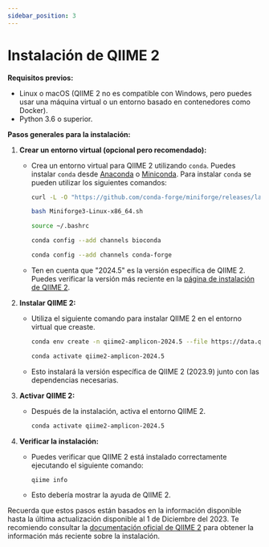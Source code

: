 ```yaml
---
sidebar_position: 3
---
```


# Instalación de QIIME 2

**Requisitos previos:**
- Linux o macOS (QIIME 2 no es compatible con Windows, pero puedes usar una máquina virtual o un entorno basado en contenedores como Docker).
- Python 3.6 o superior.

**Pasos generales para la instalación:**

1. **Crear un entorno virtual (opcional pero recomendado):**
   - Crea un entorno virtual para QIIME 2 utilizando `conda`. Puedes instalar `conda` desde [Anaconda](https://www.anaconda.com/products/individual) o [Miniconda](https://docs.conda.io/en/latest/miniconda.html). Para instalar `conda` se pueden utilizar los siguientes comandos:

      ```bash
      curl -L -O "https://github.com/conda-forge/miniforge/releases/latest/download/Miniforge3-$(uname)-$(uname -m).sh"

      bash Miniforge3-Linux-x86_64.sh

      source ~/.bashrc

      conda config --add channels bioconda

      conda config --add channels conda-forge
      ```

   - Ten en cuenta que "2024.5" es la versión específica de QIIME 2. Puedes verificar la versión más reciente en la [página de instalación de QIIME 2](https://docs.qiime2.org/2024.5/install/).

2. **Instalar QIIME 2:**
   - Utiliza el siguiente comando para instalar QIIME 2 en el entorno virtual que creaste.

      ```bash
      conda env create -n qiime2-amplicon-2024.5 --file https://data.qiime2.org/distro/amplicon/qiime2-amplicon-2024.5-py39-linux-conda.yml

      conda activate qiime2-amplicon-2024.5
      ```

   - Esto instalará la versión específica de QIIME 2 (2023.9) junto con las dependencias necesarias.

3. **Activar QIIME 2:**
   - Después de la instalación, activa el entorno QIIME 2.

     ```bash
     conda activate qiime2-amplicon-2024.5
     ```

4. **Verificar la instalación:**
   - Puedes verificar que QIIME 2 está instalado correctamente ejecutando el siguiente comando:
      
      ```bash
      qiime info
      ```

   - Esto debería mostrar la ayuda de QIIME 2.

Recuerda que estos pasos están basados en la información disponible hasta la última actualización disponible al 1 de Diciembre del 2023. Te recomiendo consultar la [documentación oficial de QIIME 2](https://docs.qiime2.org/2024.5/install/) para obtener la información más reciente sobre la instalación.